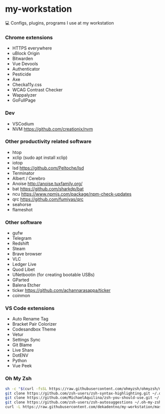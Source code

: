 # my-workstation
:computer: Configs, plugins, programs I use at my workstation

### Chrome extensions
* HTTPS everywhere
* uBlock Origin
* Bitwarden
* Vue Devools
* Authenticator
* Pesticide
* Axe
* Checka11y.css
* WCAG Contrast Checker
* Wappalyzer
* GoFullPage

### Dev
* VSCodium
* NVM https://github.com/creationix/nvm

### Other productivity related software
* htop
* xclip (sudo apt install xclip)
* iotop
* lsd https://github.com/Peltoche/lsd
* Terminator 
* Albert / Cerebro
* Anoise http://anoise.tuxfamily.org/
* bat https://github.com/sharkdp/bat 
* ncu https://www.npmjs.com/package/npm-check-updates
* qrc https://github.com/fumiyas/qrc
* seahorse
* flameshot

### Other software
* gufw
* Telegram 
* Redshift
* Steam
* Brave browser 
* VLC
* Ledger Live
* Quod Libet
* UNetbootin (for creating bootable USBs)
* GParted
* Balena Etcher
* ticker https://github.com/achannarasappa/ticker
* coinmon


### VS Code extensions
* Auto Rename Tag
* Bracket Pair Colorizer
* Codesandbox Theme
* Vetur
* Settings Sync
* Git Blame
* Live Share
* DotENV
* Python
* Vue Peek

### Oh My Zsh

```bash
sh -c "$(curl -fsSL https://raw.githubusercontent.com/ohmyzsh/ohmyzsh/master/tools/install.sh)"
git clone https://github.com/zsh-users/zsh-syntax-highlighting.git ~/.oh-my-zsh/plugins/zsh-syntax-highlighting
git clone https://github.com/MichaelAquilina/zsh-you-should-use.git ~/.oh-my-zsh/plugins/zsh-you-should-use
git clone https://github.com/zsh-users/zsh-autosuggestions ~/.oh-my-zsh/plugins/zsh-autosuggestions
curl -L https://raw.githubusercontent.com/dekadentno/my-workstation/master/.zshrc -o .zshrc
```
